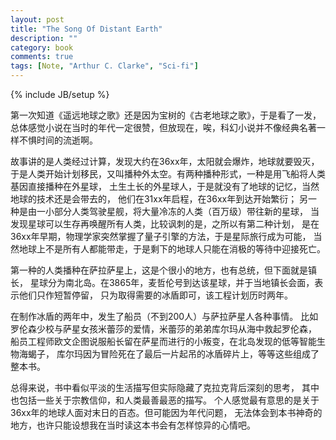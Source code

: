 ```yaml
---
layout: post
title: "The Song Of Distant Earth"
description: ""
category: book
comments: true
tags: [Note, "Arthur C. Clarke", "Sci-fi"]
---
```

{% include JB/setup %}

第一次知道《遥远地球之歌》还是因为宝树的《古老地球之歌》，于是看了一发，
总体感觉小说在当时的年代一定很赞，但放现在，唉，科幻小说并不像经典名著一样不惧时间的流逝啊。

故事讲的是<!--more-->人类经过计算，发现大约在36xx年，太阳就会爆炸，地球就要毁灭，
于是人类开始计划移民，又叫播种外太空。有两种播种形式，一种是用飞船将人类基因直接播种在外星球，
土生土长的外星球人，于是就没有了地球的记忆，当然地球的技术还是会带去的，
他们在31xx年启程，在36xx年到达开始繁衍；
另一种是由一小部分人类驾驶星舰，将大量冷冻的人类（百万级）带往新的星球，
当发现星球可以生存再唤醒所有人类，比较讽刺的是，之所以有第二种计划，
是在36xx年早期，物理学家突然掌握了量子引擎的方法，于是星际旅行成为可能，
当然地球上不是所有人都能带走，于是剩下的地球人只能在消极的等待中迎接死亡。

第一种的人类播种在萨拉萨星上，这是个很小的地方，也有总统，但下面就是镇长，
星球分为南北岛。在3865年，麦哲伦号到达该星球，并于当地镇长会面，表示他们只作短暂停留，
只为取得需要的冰盾即可，该工程计划历时两年。

在制作冰盾的两年中，发生了船员（不到200人）与萨拉萨星人各种事情。
比如罗伦森少校与萨星女孩米蕾莎的爱情，米蕾莎的弟弟库尔玛从海中救起罗伦森，
船员工程师欧文企图说服船长留在萨星而进行的小叛变，在北岛发现的低等智能生物海蝎子，
库尔玛因为冒险死在了最后一片起吊的冰盾碎片上，等等这些组成了整本书。

总得来说，书中看似平淡的生活描写但实际隐藏了克拉克背后深刻的思考，
其中也包括一些关于宗教信仰，和人类最善最恶的描写。
个人感觉最有意思的是关于36xx年的地球人面对末日的百态。但可能因为年代问题，
无法体会到本书神奇的地方，也许只能设想我在当时读这本书会有怎样惊异的心情吧。
